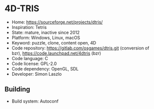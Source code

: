 # 4D-TRIS

- Home: https://sourceforge.net/projects/dtris/
- Inspiration: Tetris
- State: mature, inactive since 2012
- Platform: Windows, Linux, macOS
- Keyword: puzzle, clone, content open, 4D
- Code repository: https://gitlab.com/osgames/dtris.git (conversion of bzr), https://code.launchpad.net/4dtris (bzr)
- Code language: C
- Code license: GPL-2.0
- Code dependency: OpenGL, SDL
- Developer: Simon Laszlo

## Building

- Build system: Autoconf
